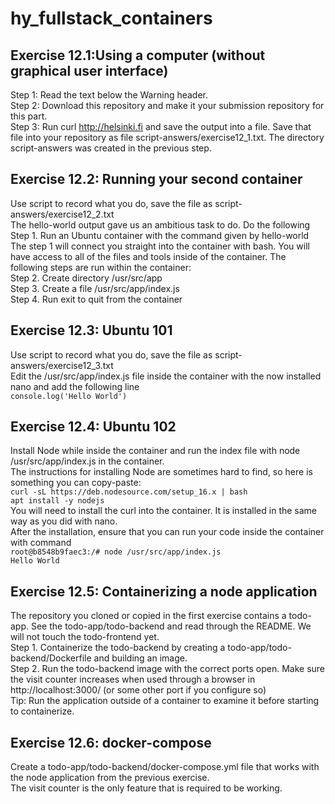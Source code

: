 # hy_fullstack_containers

## Exercise 12.1:Using a computer (without graphical user interface)

Step 1: Read the text below the Warning header.  
Step 2: Download this repository and make it your submission repository for this part.  
Step 3: Run curl http://helsinki.fi and save the output into a file. Save that file into your repository as file script-answers/exercise12_1.txt. The directory script-answers was created in the previous step.

## Exercise 12.2: Running your second container

Use script to record what you do, save the file as script-answers/exercise12_2.txt  
The hello-world output gave us an ambitious task to do. Do the following  
Step 1. Run an Ubuntu container with the command given by hello-world  
The step 1 will connect you straight into the container with bash. You will have access to all of the files and tools inside of the container. The following steps are run within the container:  
Step 2. Create directory /usr/src/app  
Step 3. Create a file /usr/src/app/index.js  
Step 4. Run exit to quit from the container

## Exercise 12.3: Ubuntu 101

Use script to record what you do, save the file as script-answers/exercise12_3.txt  
Edit the /usr/src/app/index.js file inside the container with the now installed nano and add the following line  
`console.log('Hello World')`

## Exercise 12.4: Ubuntu 102

Install Node while inside the container and run the index file with node /usr/src/app/index.js in the container.  
The instructions for installing Node are sometimes hard to find, so here is something you can copy-paste:  
`curl -sL https://deb.nodesource.com/setup_16.x | bash `  
`apt install -y nodejs `  
You will need to install the curl into the container. It is installed in the same way as you did with nano.  
After the installation, ensure that you can run your code inside the container with command  
`root@b8548b9faec3:/# node /usr/src/app/index.js`  
`Hello World `

## Exercise 12.5: Containerizing a node application

The repository you cloned or copied in the first exercise contains a todo-app. See the todo-app/todo-backend and read through the README. We will not touch the todo-frontend yet.  
Step 1. Containerize the todo-backend by creating a todo-app/todo-backend/Dockerfile and building an image.  
Step 2. Run the todo-backend image with the correct ports open. Make sure the visit counter increases when used through a browser in http://localhost:3000/ (or some other port if you configure so)  
Tip: Run the application outside of a container to examine it before starting to containerize.

## Exercise 12.6: docker-compose
Create a todo-app/todo-backend/docker-compose.yml file that works with the node application from the previous exercise.  
The visit counter is the only feature that is required to be working.  
